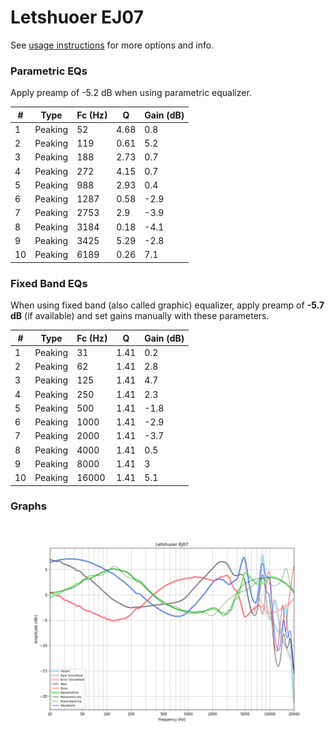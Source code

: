 # Letshuoer EJ07
See [usage instructions](https://github.com/jaakkopasanen/AutoEq#usage) for more options and info.

### Parametric EQs
Apply preamp of -5.2 dB when using parametric equalizer.

|   # | Type    |   Fc (Hz) |    Q |   Gain (dB) |
|-----|---------|-----------|------|-------------|
|   1 | Peaking |        52 | 4.68 |         0.8 |
|   2 | Peaking |       119 | 0.61 |         5.2 |
|   3 | Peaking |       188 | 2.73 |         0.7 |
|   4 | Peaking |       272 | 4.15 |         0.7 |
|   5 | Peaking |       988 | 2.93 |         0.4 |
|   6 | Peaking |      1287 | 0.58 |        -2.9 |
|   7 | Peaking |      2753 | 2.9  |        -3.9 |
|   8 | Peaking |      3184 | 0.18 |        -4.1 |
|   9 | Peaking |      3425 | 5.29 |        -2.8 |
|  10 | Peaking |      6189 | 0.26 |         7.1 |

### Fixed Band EQs
When using fixed band (also called graphic) equalizer, apply preamp of **-5.7 dB** (if available) and set gains manually with these parameters.

|   # | Type    |   Fc (Hz) |    Q |   Gain (dB) |
|-----|---------|-----------|------|-------------|
|   1 | Peaking |        31 | 1.41 |         0.2 |
|   2 | Peaking |        62 | 1.41 |         2.8 |
|   3 | Peaking |       125 | 1.41 |         4.7 |
|   4 | Peaking |       250 | 1.41 |         2.3 |
|   5 | Peaking |       500 | 1.41 |        -1.8 |
|   6 | Peaking |      1000 | 1.41 |        -2.9 |
|   7 | Peaking |      2000 | 1.41 |        -3.7 |
|   8 | Peaking |      4000 | 1.41 |         0.5 |
|   9 | Peaking |      8000 | 1.41 |         3   |
|  10 | Peaking |     16000 | 1.41 |         5.1 |

### Graphs
![](./Letshuoer%20EJ07.png)
